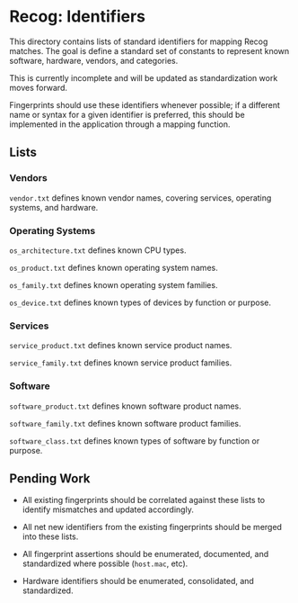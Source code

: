 # Recog: Identifiers

This directory contains lists of standard identifiers for mapping Recog matches. The goal is define a standard set of constants to represent known software, hardware, vendors, and categories.

This is currently incomplete and will be updated as standardization work moves forward.

Fingerprints should use these identifiers whenever possible; if a different name or syntax for a given identifier is preferred, this should be implemented in the application through a mapping function.

## Lists

### Vendors

`vendor.txt` defines known vendor names, covering services, operating systems, and hardware.

### Operating Systems

`os_architecture.txt` defines known CPU types.

`os_product.txt` defines known operating system names.

`os_family.txt` defines known operating system families.

`os_device.txt` defines known types of devices by function or purpose.

### Services

`service_product.txt` defines known service product names.

`service_family.txt` defines known service product families.

### Software

`software_product.txt` defines known software product names.

`software_family.txt` defines known software product families.

`software_class.txt` defines known types of software by function or purpose.

## Pending Work

  * All existing fingerprints should be correlated against these lists to identify mismatches and updated accordingly.

  * All net new identifiers from the existing fingerprints should be merged into these lists.

  * All fingerprint assertions should be enumerated, documented, and standardized where possible (`host.mac`, etc).

  * Hardware identifiers should be enumerated, consolidated, and standardized.

